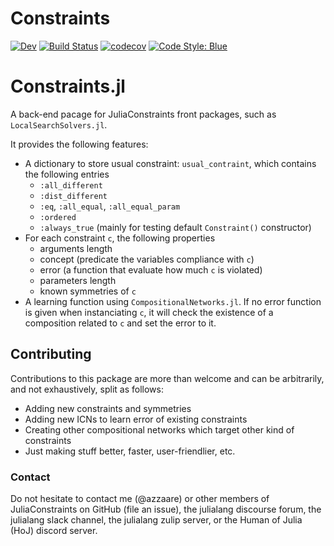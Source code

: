 # Constraints

[![Dev](https://img.shields.io/badge/docs-dev-blue.svg)](https://JuliaConstraints.github.io/Constraints.jl/dev)
[![Build Status](https://github.com/JuliaConstraints/Constraints.jl/workflows/CI/badge.svg)](https://github.com/JuliaConstraints/Constraints.jl/actions)
[![codecov](https://codecov.io/gh/JuliaConstraints/Constraints.jl/branch/main/graph/badge.svg?token=dyNBGiwnY1)](https://codecov.io/gh/JuliaConstraints/Constraints.jl)
[![Code Style: Blue](https://img.shields.io/badge/code%20style-blue-4495d1.svg)](https://github.com/invenia/BlueStyle)

# Constraints.jl

A  back-end pacage for JuliaConstraints front packages, such as `LocalSearchSolvers.jl`.

It provides the following features:
- A dictionary to store usual constraint: `usual_contraint`, which contains the following entries
  - `:all_different`
  - `:dist_different`
  - `:eq`, `:all_equal`, `:all_equal_param`
  - `:ordered`
  - `:always_true` (mainly for testing default `Constraint()` constructor)
- For each constraint `c`, the following properties
  - arguments length
  - concept (predicate the variables compliance with `c`)
  - error (a function that evaluate how much `c` is violated)
  - parameters length
  - known symmetries of `c`
- A learning function using `CompositionalNetworks.jl`. If no error function is given when instanciating `c`, it will check the existence of a composition related to `c` and set the error to it.

## Contributing

Contributions to this package are more than welcome and can be arbitrarily, and not exhaustively, split as follows:
- Adding new constraints and symmetries
- Adding new ICNs to learn error of existing constraints
- Creating other compositional networks which target other kind of constraints
- Just making stuff better, faster, user-friendlier, etc.

### Contact
Do not hesitate to contact me (@azzaare) or other members of JuliaConstraints on GitHub (file an issue), the julialang discourse forum, the julialang slack channel, the julialang zulip server, or the Human of Julia (HoJ) discord server.
